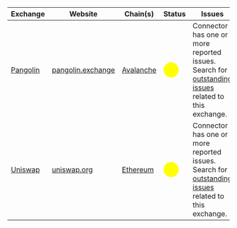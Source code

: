 | Exchange                                         | Website                                      | Chain(s)                          | Status                                               | Issues                           |
| ------------------------------------------------ | -------------------------------------------- | --------------------------------- | ---------------------------------------------------- | -------------------------------- |
| [Pangolin](/exchanges/pangolin/)                   | [pangolin.exchange](https://pangolin.exchange/)          | [Avalanche](/gateway/avalanche)   | <span style="color:yellow; font-size:25px">⬤</span> | Connector has one or more reported issues. Search for [outstanding issues](https://github.com/hummingbot/hummingbot/labels/pangolin) related to this exchange.    |
| [Uniswap](/exchanges/uniswap/)                   | [uniswap.org](https://uniswap.org/)          | [Ethereum](/gateway/ethereum)   | <span style="color:yellow; font-size:25px">⬤</span> | Connector has one or more reported issues. Search for [outstanding issues](https://github.com/hummingbot/hummingbot/labels/uniswap) related to this exchange.    |
